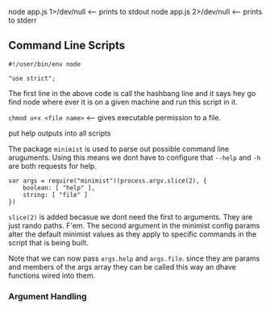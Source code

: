 node app.js 1>/dev/null <-- prints to stdout
node app.js 2>/dev/null <-- prints to stderr

## Command Line Scripts
```
#!/user/bin/env node

"use strict";
```

The first line in the above code is call the hashbang line and it says hey go find node where ever it is on a given machine and run this script in it.

`chmod u+x <file name>` <-- gives executable permission to a file.

put help outputs into all scripts

The package `minimist` is used to parse out possible command line aruguments. Using this means we dont have to configure that `--help` and `-h` are both requests for help. 
```
var args = require("minimist")(process.argv.slice(2), {
    boolean: [ "help" ],
    string: [ "file" ]
})
```
`slice(2)` is added becasue we dont need the first to arguments. They are just rando paths. F'em. The second argument in the minimist config params alter the default minimist values as they apply to specific commands in the script that is being built. 

Note that we can now pass `args.help` and `args.file`. since they are params and members of the args array they can be called this way an dhave functions wired into them.


### Argument Handling


